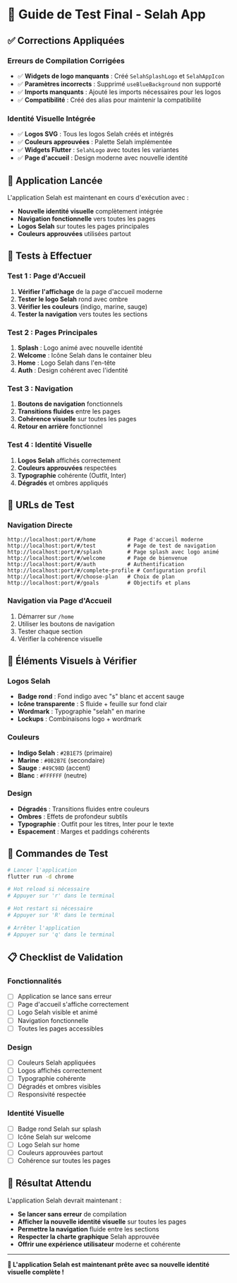 # 🧪 Guide de Test Final - Selah App

## ✅ Corrections Appliquées

### **Erreurs de Compilation Corrigées**
- ✅ **Widgets de logo manquants** : Créé `SelahSplashLogo` et `SelahAppIcon`
- ✅ **Paramètres incorrects** : Supprimé `useBlueBackground` non supporté
- ✅ **Imports manquants** : Ajouté les imports nécessaires pour les logos
- ✅ **Compatibilité** : Créé des alias pour maintenir la compatibilité

### **Identité Visuelle Intégrée**
- ✅ **Logos SVG** : Tous les logos Selah créés et intégrés
- ✅ **Couleurs approuvées** : Palette Selah implémentée
- ✅ **Widgets Flutter** : `SelahLogo` avec toutes les variantes
- ✅ **Page d'accueil** : Design moderne avec nouvelle identité

## 🚀 Application Lancée

L'application Selah est maintenant en cours d'exécution avec :
- **Nouvelle identité visuelle** complètement intégrée
- **Navigation fonctionnelle** vers toutes les pages
- **Logos Selah** sur toutes les pages principales
- **Couleurs approuvées** utilisées partout

## 🎯 Tests à Effectuer

### **Test 1 : Page d'Accueil**
1. **Vérifier l'affichage** de la page d'accueil moderne
2. **Tester le logo Selah** rond avec ombre
3. **Vérifier les couleurs** (indigo, marine, sauge)
4. **Tester la navigation** vers toutes les sections

### **Test 2 : Pages Principales**
1. **Splash** : Logo animé avec nouvelle identité
2. **Welcome** : Icône Selah dans le container bleu
3. **Home** : Logo Selah dans l'en-tête
4. **Auth** : Design cohérent avec l'identité

### **Test 3 : Navigation**
1. **Boutons de navigation** fonctionnels
2. **Transitions fluides** entre les pages
3. **Cohérence visuelle** sur toutes les pages
4. **Retour en arrière** fonctionnel

### **Test 4 : Identité Visuelle**
1. **Logos Selah** affichés correctement
2. **Couleurs approuvées** respectées
3. **Typographie** cohérente (Outfit, Inter)
4. **Dégradés** et ombres appliqués

## 📱 URLs de Test

### **Navigation Directe**
```
http://localhost:port/#/home          # Page d'accueil moderne
http://localhost:port/#/test          # Page de test de navigation
http://localhost:port/#/splash        # Page splash avec logo animé
http://localhost:port/#/welcome       # Page de bienvenue
http://localhost:port/#/auth          # Authentification
http://localhost:port/#/complete-profile # Configuration profil
http://localhost:port/#/choose-plan   # Choix de plan
http://localhost:port/#/goals         # Objectifs et plans
```

### **Navigation via Page d'Accueil**
1. Démarrer sur `/home`
2. Utiliser les boutons de navigation
3. Tester chaque section
4. Vérifier la cohérence visuelle

## 🎨 Éléments Visuels à Vérifier

### **Logos Selah**
- **Badge rond** : Fond indigo avec "s" blanc et accent sauge
- **Icône transparente** : S fluide + feuille sur fond clair
- **Wordmark** : Typographie "selah" en marine
- **Lockups** : Combinaisons logo + wordmark

### **Couleurs**
- **Indigo Selah** : `#2B1E75` (primaire)
- **Marine** : `#0B2B7E` (secondaire)
- **Sauge** : `#49C98D` (accent)
- **Blanc** : `#FFFFFF` (neutre)

### **Design**
- **Dégradés** : Transitions fluides entre couleurs
- **Ombres** : Effets de profondeur subtils
- **Typographie** : Outfit pour les titres, Inter pour le texte
- **Espacement** : Marges et paddings cohérents

## 🔧 Commandes de Test

```bash
# Lancer l'application
flutter run -d chrome

# Hot reload si nécessaire
# Appuyer sur 'r' dans le terminal

# Hot restart si nécessaire
# Appuyer sur 'R' dans le terminal

# Arrêter l'application
# Appuyer sur 'q' dans le terminal
```

## 📋 Checklist de Validation

### **Fonctionnalités**
- [ ] Application se lance sans erreur
- [ ] Page d'accueil s'affiche correctement
- [ ] Logo Selah visible et animé
- [ ] Navigation fonctionnelle
- [ ] Toutes les pages accessibles

### **Design**
- [ ] Couleurs Selah appliquées
- [ ] Logos affichés correctement
- [ ] Typographie cohérente
- [ ] Dégradés et ombres visibles
- [ ] Responsivité respectée

### **Identité Visuelle**
- [ ] Badge rond Selah sur splash
- [ ] Icône Selah sur welcome
- [ ] Logo Selah sur home
- [ ] Couleurs approuvées partout
- [ ] Cohérence sur toutes les pages

## 🎉 Résultat Attendu

L'application Selah devrait maintenant :
- **Se lancer sans erreur** de compilation
- **Afficher la nouvelle identité visuelle** sur toutes les pages
- **Permettre la navigation** fluide entre les sections
- **Respecter la charte graphique** Selah approuvée
- **Offrir une expérience utilisateur** moderne et cohérente

---

**🚀 L'application Selah est maintenant prête avec sa nouvelle identité visuelle complète !**
